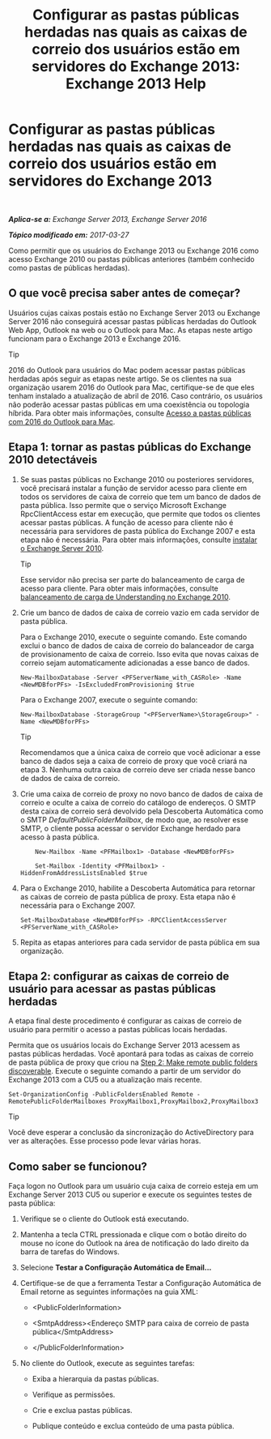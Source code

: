 ﻿---
title: 'Configurar as pastas públicas herdadas nas quais as caixas de correio dos usuários estão em servidores do Exchange 2013: Exchange 2013 Help'
TOCTitle: Configurar as pastas públicas herdadas nas quais as caixas de correio dos usuários estão em servidores do Exchange 2013
ms:assetid: 1d5ca19e-696e-4054-a634-15dd34d952b7
ms:mtpsurl: https://technet.microsoft.com/pt-br/library/Dn690134(v=EXCHG.150)
ms:contentKeyID: 62281152
ms.date: 05/22/2018
mtps_version: v=EXCHG.150
ms.translationtype: MT
---

# Configurar as pastas públicas herdadas nas quais as caixas de correio dos usuários estão em servidores do Exchange 2013

 

_**Aplica-se a:** Exchange Server 2013, Exchange Server 2016_

_**Tópico modificado em:** 2017-03-27_

Como permitir que os usuários do Exchange 2013 ou Exchange 2016 como acesso Exchange 2010 ou pastas públicas anteriores (também conhecido como pastas de públicas herdadas).

## O que você precisa saber antes de começar?

Usuários cujas caixas postais estão no Exchange Server 2013 ou Exchange Server 2016 não conseguirá acessar pastas públicas herdadas do Outlook Web App, Outlook na web ou o Outlook para Mac. As etapas neste artigo funcionam para o Exchange 2013 e Exchange 2016.


> [!TIP]
> 2016 do Outlook para usuários do Mac podem acessar pastas públicas herdadas após seguir as etapas neste artigo. Se os clientes na sua organização usarem 2016 do Outlook para Mac, certifique-se de que eles tenham instalado a atualização de abril de 2016. Caso contrário, os usuários não poderão acessar pastas públicas em uma coexistência ou topologia híbrida. Para obter mais informações, consulte <A href="accessing-public-folders-with-outlook-2016-for-mac-exchange-2013-help.md">Acesso a pastas públicas com 2016 do Outlook para Mac</A>.



## Etapa 1: tornar as pastas públicas do Exchange 2010 detectáveis

1.  Se suas pastas públicas no Exchange 2010 ou posteriores servidores, você precisará instalar a função de servidor acesso para cliente em todos os servidores de caixa de correio que tem um banco de dados de pasta pública. Isso permite que o serviço Microsoft Exchange RpcClientAccess estar em execução, que permite que todos os clientes acessar pastas públicas. A função de acesso para cliente não é necessária para servidores de pasta pública do Exchange 2007 e esta etapa não é necessária. Para obter mais informações, consulte [instalar o Exchange Server 2010](install-exchange-2013-using-the-setup-wizard-exchange-2013-help.md).
    

    > [!TIP]
    > Esse servidor não precisa ser parte do balanceamento de carga de acesso para cliente. Para obter mais informações, consulte <A href="https://technet.microsoft.com/en-us/library/ff625247(v=exchg.141).aspx">balanceamento de carga de Understanding no Exchange 2010</A>.



2.  Crie um banco de dados de caixa de correio vazio em cada servidor de pasta pública.
    
    Para o Exchange 2010, execute o seguinte comando. Este comando exclui o banco de dados de caixa de correio do balanceador de carga de provisionamento de caixa de correio. Isso evita que novas caixas de correio sejam automaticamente adicionadas a esse banco de dados.
    
        New-MailboxDatabase -Server <PFServerName_with_CASRole> -Name <NewMDBforPFs> -IsExcludedFromProvisioning $true 
    
    Para o Exchange 2007, execute o seguinte comando:
    
        New-MailboxDatabase -StorageGroup "<PFServerName>\StorageGroup>" -Name <NewMDBforPFs>
    

    > [!TIP]
    > Recomendamos que a única caixa de correio que você adicionar a esse banco de dados seja a caixa de correio de proxy que você criará na etapa 3. Nenhuma outra caixa de correio deve ser criada nesse banco de dados de caixa de correio.



3.  Crie uma caixa de correio de proxy no novo banco de dados de caixa de correio e oculte a caixa de correio do catálogo de endereços. O SMTP desta caixa de correio será devolvido pela Descoberta Automática como o SMTP *DefaultPublicFolderMailbox*, de modo que, ao resolver esse SMTP, o cliente possa acessar o servidor Exchange herdado para acesso à pasta pública.
    
    ```
        New-Mailbox -Name <PFMailbox1> -Database <NewMDBforPFs> 
    ```
    ```    
        Set-Mailbox -Identity <PFMailbox1> -HiddenFromAddressListsEnabled $true
    ```

4.  Para o Exchange 2010, habilite a Descoberta Automática para retornar as caixas de correio de pasta pública de proxy. Esta etapa não é necessária para o Exchange 2007.
    
        Set-MailboxDatabase <NewMDBforPFs> -RPCClientAccessServer <PFServerName_with_CASRole>

5.  Repita as etapas anteriores para cada servidor de pasta pública em sua organização.

## Etapa 2: configurar as caixas de correio de usuário para acessar as pastas públicas herdadas

A etapa final deste procedimento é configurar as caixas de correio de usuário para permitir o acesso a pastas públicas locais herdadas.

Permita que os usuários locais do Exchange Server 2013 acessem as pastas públicas herdadas. Você apontará para todas as caixas de correio de pasta pública de proxy que criou na [Step 2: Make remote public folders discoverable](configure-legacy-on-premises-public-folders-for-a-hybrid-deployment-exchange-2013-help.md). Execute o seguinte comando a partir de um servidor do Exchange 2013 com a CU5 ou a atualização mais recente.

    Set-OrganizationConfig -PublicFoldersEnabled Remote -RemotePublicFolderMailboxes ProxyMailbox1,ProxyMailbox2,ProxyMailbox3


> [!TIP]
> Você deve esperar a conclusão da sincronização do ActiveDirectory para ver as alterações. Esse processo pode levar várias horas.



## Como saber se funcionou?

Faça logon no Outlook para um usuário cuja caixa de correio esteja em um Exchange Server 2013 CU5 ou superior e execute os seguintes testes de pasta pública:

1.  Verifique se o cliente do Outlook está executando.

2.  Mantenha a tecla CTRL pressionada e clique com o botão direito do mouse no ícone do Outlook na área de notificação do lado direito da barra de tarefas do Windows.

3.  Selecione **Testar a Configuração Automática de Email...**

4.  Certifique-se de que a ferramenta Testar a Configuração Automática de Email retorne as seguintes informações na guia XML:
    
      - \<PublicFolderInformation\>
    
      - \<SmtpAddress\>\<Endereço SMTP para caixa de correio de pasta pública\</SmtpAddress\>
    
      - \</PublicFolderInformation\>

5.  No cliente do Outlook, execute as seguintes tarefas:
    
      - Exiba a hierarquia da pastas públicas.
    
      - Verifique as permissões.
    
      - Crie e exclua pastas públicas.
    
      - Publique conteúdo e exclua conteúdo de uma pasta pública.


